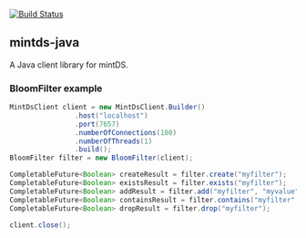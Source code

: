 [![Build Status](https://travis-ci.org/mintDS/mintds-java.svg)](https://travis-ci.org/mintDS/mintds-java)

mintds-java
--------------

A Java client library for mintDS.

### BloomFilter example
```java
MintDsClient client = new MintDsClient.Builder()
                .host("localhost")
                .port(7657)
                .numberOfConnections(100)
                .numberOfThreads(1)
                .build();
BloomFilter filter = new BloomFilter(client);

CompletableFuture<Boolean> createResult = filter.create("myfilter");
CompletableFuture<Boolean> existsResult = filter.exists("myfilter");
CompletableFuture<Boolean> addResult = filter.add("myfilter", "myvalue");
CompletableFuture<Boolean> containsResult = filter.contains("myfilter", "myvalue");
CompletableFuture<Boolean> dropResult = filter.drop("myfilter");

client.close();
```
